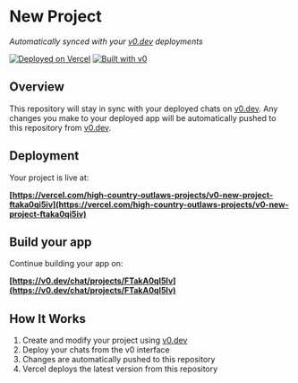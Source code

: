 # New Project

*Automatically synced with your [v0.dev](https://v0.dev) deployments*

[![Deployed on Vercel](https://img.shields.io/badge/Deployed%20on-Vercel-black?style=for-the-badge&logo=vercel)](https://vercel.com/high-country-outlaws-projects/v0-new-project-ftaka0qi5iv)
[![Built with v0](https://img.shields.io/badge/Built%20with-v0.dev-black?style=for-the-badge)](https://v0.dev/chat/projects/FTakA0qI5Iv)

## Overview

This repository will stay in sync with your deployed chats on [v0.dev](https://v0.dev).
Any changes you make to your deployed app will be automatically pushed to this repository from [v0.dev](https://v0.dev).

## Deployment

Your project is live at:

**[https://vercel.com/high-country-outlaws-projects/v0-new-project-ftaka0qi5iv](https://vercel.com/high-country-outlaws-projects/v0-new-project-ftaka0qi5iv)**

## Build your app

Continue building your app on:

**[https://v0.dev/chat/projects/FTakA0qI5Iv](https://v0.dev/chat/projects/FTakA0qI5Iv)**

## How It Works

1. Create and modify your project using [v0.dev](https://v0.dev)
2. Deploy your chats from the v0 interface
3. Changes are automatically pushed to this repository
4. Vercel deploys the latest version from this repository
